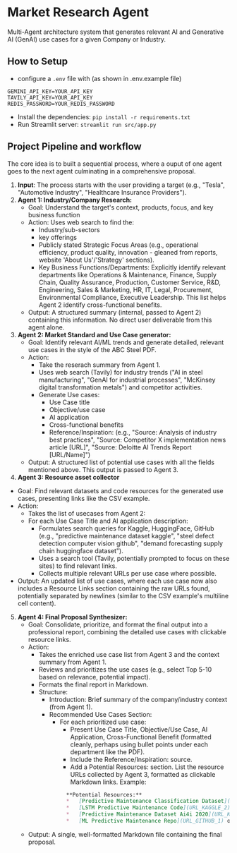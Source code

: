 # Market Research Agent
Multi-Agent architecture system that generates relevant AI and Generative AI (GenAI) use cases for a given Company or Industry.


## How to Setup 
- configure a `.env` file with (as shown in .env.example file)
```
GEMINI_API_KEY=YOUR_API_KEY
TAVILY_API_KEY=YOUR_API_KEY
REDIS_PASSWORD=YOUR_REDIS_PASSWORD
```
- Install the dependencies:
```pip install -r requirements.txt```
- Run Streamlit server:
```streamlit run src/app.py```


## Project Pipeline and workflow  
The core idea is to built a sequential process, where a ouput of one agent goes to the next agent culminating in a comprehensive proposal. 

1. **Input**: The process starts with the user providing a target (e.g., "Tesla", "Automotive Industry", "Healthcare Insurance Providers").
2. **Agent 1: Industry/Company Research:**
   - Goal: Understand the target's context, products, focus, and key business function
   - Action: Uses web search to find the:
       - Industry/sub-sectors
       - key offerings
       - Publicly stated Strategic Focus Areas (e.g., operational efficiency, product quality, innovation - gleaned from reports, website 'About Us'/'Strategy' sections).
       - Key Business Functions/Departments: Explicitly identify relevant departments like Operations & Maintenance, Finance, Supply Chain, Quality Assurance, Production, Customer Service,             R&D, Engineering, Sales & Marketing, HR, IT, Legal, Procurement, Environmental Compliance, Executive Leadership. This list helps Agent 2 identify cross-functional benefits.
    - Output: A structured summary (internal, passed to Agent 2) containing this information. No direct user deliverable from this agent alone.
3. **Agent 2: Market Standard and Use Case generator:**
   - Goal: Identify relevant AI/ML trends and generate detailed, relevant use cases in the style of the ABC Steel PDF.
   - Action:
       - Take the reserach summary from Agent 1.
       - Uses web search (Tavily) for industry trends ("AI in steel manufacturing", "GenAI for industrial processes", "McKinsey digital transformation metals") and competitor activities.
       - Generate Use cases:
           - Use Case title
           - Objective/use case
           - AI application
           - Cross-functional benefits
           - Reference/Inspiration: (e.g., "Source: Analysis of industry best practices", "Source: Competitor X implementation news article [URL]", "Source: Deloitte AI Trends Report        
             [URL/Name]")
    - Output: A structured list of potential use cases with all the fields mentioned above. This output is passed to Agent 3.        
4. **Agent 3: Resource  asset collector**
  - Goal: Find relevant datasets and code resources for the generated use cases, presenting links like the CSV example.
  - Action:
      - Takes the list of usecases from Agent 2:
      - For each Use Case Title and AI application description:
          - Formulates search queries for Kaggle, HuggingFace, GitHub (e.g., "predictive maintenance dataset kaggle", "steel defect detection computer vision github", "demand forecasting                 supply chain huggingface dataset").
          - Uses a search tool (Tavily, potentially prompted to focus on these sites) to find relevant links.
          - Collects multiple relevant URLs per use case where possible.
  - Output: An updated list of use cases, where each use case now also includes a Resource Links section containing the raw URLs found, potentially separated by newlines (similar to the CSV example's multiline cell content).
5. **Agent 4: Final Proposal Synthesizer:**
    - Goal: Consolidate, prioritize, and format the final output into a professional report, combining the detailed use cases with clickable resource links.
    - Action:
        - Takes the enriched use case list from Agent 3 and the context summary from Agent 1.
        - Reviews and prioritizes the use cases (e.g., select Top 5-10 based on relevance, potential impact).
        - Formats the final report in Markdown.
        - Structure:
            - Introduction: Brief summary of the company/industry context (from Agent 1).
            - Recommended Use Cases Section:
                - For each prioritized use case:
                    - Present Use Case Title, Objective/Use Case, AI Application, Cross-Functional Benefit (formatted cleanly, perhaps using bullet points under each department like the
                      PDF).
                    - Include the Reference/Inspiration: source.
                    - Add a Potential Resources: section. List the resource URLs collected by Agent 3, formatted as clickable Markdown links. Example:
                  ```markdown
                    **Potential Resources:**
                    *   [Predictive Maintenance Classification Dataset](URL_KAGGLE_1) on Kaggle
                    *   [LSTM Predictive Maintenance Code](URL_KAGGLE_2) on Kaggle
                    *   [Predictive Maintenance Dataset Ai4i 2020](URL_KAGGLE_3) on Kaggle
                    *   [ML Predictive Maintenance Repo](URL_GITHUB_1) on GitHub
                    ```
    - Output: A single, well-formatted Markdown file containing the final proposal.

